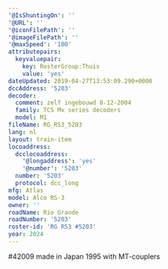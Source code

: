 ```yaml
---
'@IsShuntingOn': ''
'@URL': ''
'@iconFilePath': ''
'@imageFilePath': ''
'@maxSpeed': '100'
attributepairs:
  keyvaluepair:
    key: RosterGroup:Thuis
    value: 'yes'
dateUpdated: 2019-04-27T13:53:09.290+0000
dccAddress: '5203'
decoder:
  comment: zelf ingebouwd 8-12-2004
  family: TCS Mx series decoders
  model: M1
fileName: RG_RS3_5203
lang: nl
layout: train-item
locoaddress:
  dcclocoaddress:
    '@longaddress': 'yes'
    '@number': '5203'
  number: '5203'
  protocol: dcc_long
mfg: Atlas
model: Alco RS-3
owner: ''
roadName: Rio Grande
roadNumber: '5203'
roster-id: 'RG RS3 #5203'
year: 2024
---
```

#42009 made in Japan 1995 with MT-couplers
